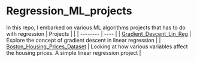 # Regression_ML_projects
In this repo, I embarked on various ML algorithms projects that has to do with regression
| Projects | |
| -------- | ---- |
| [Gradient_Descent_Lin_Reg](https://github.com/Keshtech2002/Regression_ML_projects/tree/main/Gradient_Descent_Lin_Reg) | Explore the concept of gradient descent in linear regression |
| [Boston_Housing_Prices_Dataset](https://github.com/Keshtech2002/Regression_ML_projects/tree/main/Boston_Housing_Prices_Dataset) | Looking at how various variables affect the housing prices. A simple linear regression project |
